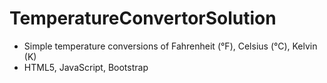 # TemperatureConvertorSolution
- Simple temperature conversions of Fahrenheit (°F), Celsius (°C), Kelvin (K)
- HTML5, JavaScript, Bootstrap
